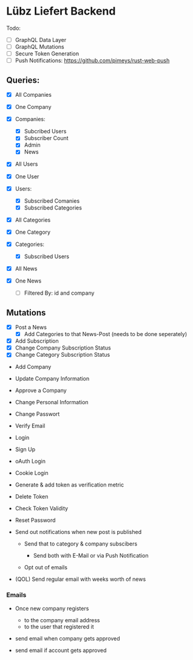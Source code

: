 # Lübz Liefert Backend

Todo:

- [ ] GraphQL Data Layer
- [ ] GraphQL Mutations
- [ ] Secure Token Generation
- [ ] Push Notifications: https://github.com/pimeys/rust-web-push

## Queries:

- [x] All Companies
- [x] One Company

- [x] Companies:
	- [x] Subcribed Users
	- [x] Subscriber Count
	- [x] Admin
	- [x] News

- [x] All Users
- [x] One User

- [x] Users:
	- [x] Subscribed Comanies
	- [x] Subscribed Categories
	
- [x] All Categories
- [x] One Category

- [x] Categories:
	- [x] Subscribed Users

- [x] All News
- [x] One News
	- [ ] Filtered By:	id and company


## Mutations

- [x] Post a News 
	- [x] Add Categories to that News-Post (needs to be done seperately)

- [x] Add Subscription
- [x] Change Company Subscription Status
- [x] Change Category Subscription Status

- Add Company
- Update Company Information
- Approve a Company

- Change Personal Information
- Change Passwort
- Verify Email

- Login 
- Sign Up
- oAuth Login
- Cookie Login
- Generate & add token as verification metric
- Delete Token
- Check Token Validity
- Reset Password


- Send out notifications when new post is published
	- Send that to category & company subscibers
		- Send both with E-Mail or via Push Notification

	- Opt out of emails

- (QOL) Send regular email with weeks worth of news

### Emails
- Once new company registers
	- to the company email address
	- to the user that registered it
- send email when company gets approved

- send email if account gets approved
